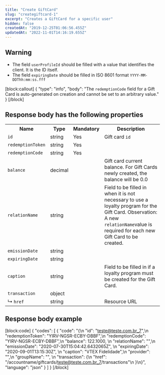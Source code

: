 ```yaml
---
title: "Create GiftCard"
slug: "creategiftcard-1"
excerpt: "Creates a GiftCard for a specific user"
hidden: false
createdAt: "2019-12-25T01:06:56.455Z"
updatedAt: "2022-11-01T14:16:19.655Z"
---
```


## Warning

- The field `userProfileId` should be filled with a value that identifies the client. It is the ID itself.
- The field `expiringDate` should be filled in ISO 8601 format `YYYY-MM-DDThh:mm:ss.fff`

[block:callout]
{
  "type": "info",
  "body": "The `redemptionCode` field for a Gift Card is auto-generated on creation and cannot be set to an arbitrary value."
}
[/block]

## Response body has the following properties

<table>
    <tr>
        <th>Name</th>
        <th>Type</th>
        <th>Mandatory</th>
        <th>Description</th>
    </tr>
    <tr>
        <td><code>id</code></td>
        <td>string</td>
        <td>Yes</td>
        <td>Gift card <code>id</code></td>
    </tr>
    <tr>
        <td><code>redemptionToken</code></td>
        <td>string</td>
        <td>Yes</td>
        <td></td>
    </tr>
    <tr>
        <td><code>redemptionCode</code></td>
        <td>string</td>
        <td>Yes</td>
        <td></td>
    </tr>
    <tr>
        <td><code>balance</code></td>
        <td>decimal</td>
        <td></td>
        <td>Gift card current balance. For Gift Cards newly created, the balance will be 0.0</td>
    </tr>
    <tr>
        <td><code>relationName</code></td>
        <td>string</td>
        <td></td>
        <td>Field to be filled in when it is not necessary to use a loyalty program for the Gift Card. Observation: A
            new <code>relationName</code>value is required for each new Gift Card to be created.</td>
    </tr>
    <tr>
        <td><code>emissionDate</code></td>
        <td>string</td>
        <td></td>
        <td></td>
    </tr>
    <tr>
        <td><code>expiringDate</code></td>
        <td>string</td>
        <td></td>
        <td></td>
    </tr>
    <tr>
        <td><code>caption</code></td>
        <td>string</td>
        <td></td>
        <td>Field to be filled in if a loyalty program must be created for the Gift Card.</td>
    </tr>
    <tr>
        <td><code>transaction</code></td>
        <td>object</td>
        <td></td>
        <td></td>
    </tr>
    <tr>
        <td>&#x21B3; <code>href</code></td>
        <td>string</td>
        <td></td>
        <td>Resource URL</td>
    </tr>
</table>

## Response body example

[block:code]
{
  "codes": [
    {
      "code": "{\n        \"id\": \"teste@teste.com.br_7\",\n        \"redemptionToken\": \"YIRV-NGSR-ECBY-DBBF\",\n        \"redemptionCode\": \"YIRV-NGSR-ECBY-DBBF\",\n        \"balance\": 122.1000, \n        \"relationName\": \"\",\n        \"emissionDate\": \"2020-07-30T15:04:42.6432065Z\", \n        \"expiringDate\": \"2020-09-01T13:15:30Z\", \n        \"caption\": \"VTEX Fidelidade\",\n        \"provider\": \"\",\n        \"groupName\": \"\", \n        \"transaction\": {\n                \"href\": \"/accountname/giftcards/teste@teste.com.br_7/transactions\"\n        }\n}",
      "language": "json"
    }
  ]
}
[/block]
